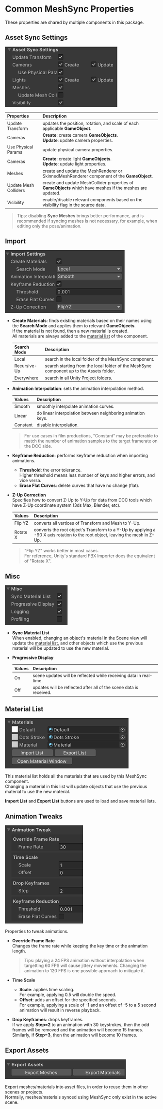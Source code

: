 # Common MeshSync Properties

These properties are shared by multiple components in this package.

## Asset Sync Settings

![Menu](images/MeshSyncAssetSyncProperties.png)

|**Properties** |**Description** |
|:---       |:---|
| Update Transform      | updates the position, rotation, and scale of each applicable **GameObject**.|
| Cameras               | **Create**: create camera **GameObjects**. <br/> **Update**: update camera properties.|
| Use Physical Params   | update physical camera properties.|
| Cameras               | **Create**: create light **GameObjects**. <br/> **Update**: update light properties.|
| Meshes                | create and update the MeshRenderer or SkinnedMeshRenderer component of the **GameObject**.|
| Update Mesh Colliders | create and update MeshCollider properties of **GameObjects** which have meshes if the meshes are updated.|
| Visibility            | enable/disable relevant components based on the visibility flag in the source data.|

> Tips: disabling **Sync Meshes** brings better performance, and is recommended if syncing meshes is not necessary, 
> for example, when editing only the pose/animation.

## Import 
   
![Menu](images/MeshSyncImportProperties.png)

- **Create Materials**: finds existing materials based on their names using the **Search Mode**
  and applies them to relevant **GameObjects**.  
  If the material is not found, then a new material is created.  
  All materials are always added to the [material list](#material-list) of the component.

  |**Search Mode**  |**Description** |
  |:---             |:---|
  | Local           | search in the local folder of the MeshSync component.|
  | Recursive-Up    | search starting from the local folder of the MeshSync component up to the Assets folder.|
  | Everywhere      | search in all Unity Project folders.|

- **Animation Interpolation**: sets the animation interpolation method.   

  |**Values** |**Description** |
  |:---       |:---|
  | Smooth    | smoothly interpolate animation curves.|
  | Linear    | do linear interpolation between neighboring animation keys.|
  | Constant  | disable interpolation.|

  > For use cases in film productions, "Constant" may be preferable to match 
  > the number of animation samples to the target framerate on the DCC side.


- **Keyframe Reduction**: performs keyframe reduction when importing animations.  
  - **Threshold**: the error tolerance.   
    Higher threshold means less number of keys and higher errors, and vice versa.   
  - **Erase Flat Curves**: delete curves that have no change (flat).
  
- **Z-Up Correction**  
  Specifies how to convert Z-Up to Y-Up for data from DCC tools 
  which have Z-Up coordinate system (3ds Max, Blender, etc).

  |**Values** |**Description** |
  |:---       |:---|
  | Flip YZ   | converts all vertices of Transform and Mesh to Y-Up.|
  | Rotate X  | converts the root object's Transform to a Y-Up by applying a -90 X axis rotation to the root object, leaving the mesh in Z-Up.|

  > "Flip YZ" works better in most cases.   
  > For reference, Unity's standard FBX Importer does the equivalent of "Rotate X".

## Misc 
   
![Menu](images/MeshSyncMiscProperties.png)

- **Sync Material List**  
  When enabled, changing an object's material in the Scene view will update the [material list](#material-list),
  and other objects which use the previous material will be updated to use the new material.

- **Progressive Display**  

  |**Values** |**Description** |
  |:---       |:---|
  | On        | scene updates will be reflected while receiving data in real-time.|
  | Off       | updates will be reflected after all of the scene data is received.|

## Material List
   
![Menu](images/MeshSyncMaterialsProperties.png)

This material list holds all the materials that are used by this MeshSync component.   
Changing a material in this list will update objects that use the previous material 
to use the new material.

**Import List** and **Export List** buttons are used to load and save material lists.    


## Animation Tweaks 

![Menu](images/MeshSyncAnimationTweakProperties.png)

Properties to tweak animations.

- **Override Frame Rate**    
  Changes the frame rate while keeping the key time or the animation length.    

  > Tips: playing a 24 FPS animation without interpolation when targetting 60 FPS will cause jittery movements.
  > Changing the animation to 120 FPS is one possible approach to mitigate it. 
     
- **Time Scale**       
  - **Scale**: applies time scaling.   
    For example, applying 0.5 will double the speed.  
  - **Offset**: adds an offset for the specified seconds.    
    For example, applying a scale of -1 and an offset of -5 to a 5 second animation will result in reverse playback.    
- **Drop Keyframes**: drops keyframes.   
  If we apply **Step=2** to an animation with 30 keystrokes, then the odd frames will be removed and the animation will become 15 frames.   
  Similarly, if **Step=3**, then the animation will become 10 frames.

## Export Assets 

![Menu](images/MeshSyncExportAssetsProperties.png)
  
Export meshes/materials into asset files, in order to reuse them in other scenes or projects.  
Normally, meshes/materials synced using MeshSync only exist in the active scene.

